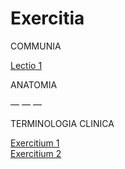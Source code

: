 # Exercitia

COMMUNIA

[Lectio 1](https://le-marin.github.io/Med-Latin/lec-01.html)  

ANATOMIA

— — —

TERMINOLOGIA CLINICA

[Exercitium 1](https://le-marin.github.io/Med-Latin/TC-01.html)  
[Exercitium 2](https://le-marin.github.io/Med-Latin/TC-02.html)  
